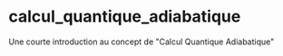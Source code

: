 # calcul_quantique_adiabatique
Une courte introduction au concept de "Calcul Quantique Adiabatique"

